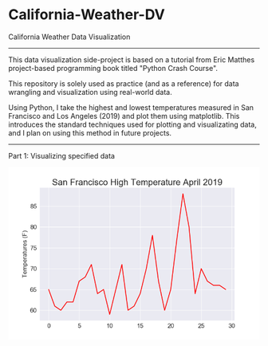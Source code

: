 # California-Weather-DV
California Weather Data Visualization

--------------------------------------------------------------------------------------------------------

This data visualization side-project is based on a tutorial from Eric Matthes project-based programming book titled "Python Crash Course".

This repository is solely used as practice (and as a reference) for data wrangling and visualization using real-world data. 

Using Python, I take the highest and lowest temperatures measured in San Francisco and Los Angeles (2019) and plot them using matplotlib. This introduces the standard techniques used for plotting and visualizating data, and I plan on using this method in future projects.

--------------------------------------------------------------------------------------------------------

Part 1: Visualizing specified data

![](plots/sf1.png)
